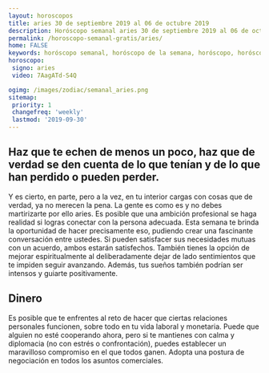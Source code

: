 ```yaml
---
layout: horoscopos
title: aries 30 de septiembre 2019 al 06 de octubre 2019 
description: Horóscopo semanal aries 30 de septiembre 2019 al 06 de octubre 2019. Haz que te echen de menos un poco, haz que de verdad se den cuenta de lo que tenían y de lo que han perdido o pueden perder.
permalink: /horoscopo-semanal-gratis/aries/
home: FALSE
keywords: horóscopo semanal, horóscopo de la semana, horóscopo, horóscopo gratis,horóscopos, horóscopo esperanza gracia, horoscopos aries la semana, horóscopos gratis, Tarot, Astrologia, Zodíaco, aries, horoscopo gratis, semanal
horoscopo:
 signo: aries
 video: 7AagATd-S4Q

ogimg: /images/zodiac/semanal_aries.png
sitemap:
 priority: 1
 changefreq: 'weekly'
 lastmod: '2019-09-30'
---
```




## Haz que te echen de menos un poco, haz que de verdad se den cuenta de lo que tenían y de lo que han perdido o pueden perder.

Y es cierto, en parte, pero a la vez, en tu interior cargas con cosas que de verdad, ya no merecen la pena. 
 La gente es como es y no debes martirizarte por ello aries.
Es posible que una ambición profesional se haga realidad si logras conectar con la persona adecuada. Esta semana te brinda la oportunidad de hacer precisamente eso, pudiendo crear una fascinante conversación entre ustedes. Si pueden satisfacer sus necesidades mutuas con un acuerdo, ambos estarán satisfechos. También tienes la opción de mejorar espiritualmente al deliberadamente dejar de lado sentimientos que te impiden seguir avanzando. Además, tus sueños también podrían ser intensos y guiarte positivamente.

## Dinero

Es posible que te enfrentes al reto de hacer que ciertas relaciones personales funcionen, sobre todo en tu vida laboral y monetaria. Puede que alguien no esté cooperando ahora, pero si te mantienes con calma y diplomacia (no con estrés o confrontación), puedes establecer un maravilloso compromiso en el que todos ganen. Adopta una postura de negociación en todos los asuntos comerciales.